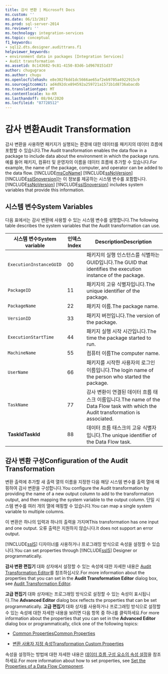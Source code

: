 ```yaml
---
title: 감사 변환 | Microsoft Docs
ms.custom: ''
ms.date: 06/13/2017
ms.prod: sql-server-2014
ms.reviewer: ''
ms.technology: integration-services
ms.topic: conceptual
f1_keywords:
- sql12.dts.designer.audittrans.f1
helpviewer_keywords:
- environment data in packages [Integration Services]
- Audit transformation
ms.assetid: 8c143682-9c81-4150-83d6-1d9678151d37
author: chugugrace
ms.author: chugu
ms.openlocfilehash: e8e302f6dd1dc5666ae65af2eb9705a4922915c9
ms.sourcegitcommit: ad4d92dce894592a259721a1571b1d8736abacdb
ms.translationtype: MT
ms.contentlocale: ko-KR
ms.lasthandoff: 08/04/2020
ms.locfileid: "87728512"
---
```

# <a name="audit-transformation"></a><span data-ttu-id="5251c-102">감사 변환</span><span class="sxs-lookup"><span data-stu-id="5251c-102">Audit Transformation</span></span>
  <span data-ttu-id="5251c-103">감사 변환을 사용하면 패키지가 실행되는 환경에 대한 데이터를 패키지의 데이터 흐름에 포함할 수 있습니다.</span><span class="sxs-lookup"><span data-stu-id="5251c-103">The Audit transformation enables the data flow in a package to include data about the environment in which the package runs.</span></span> <span data-ttu-id="5251c-104">예를 들어 패키지, 컴퓨터 및 운영자의 이름을 데이터 흐름에 추가할 수 있습니다.</span><span class="sxs-lookup"><span data-stu-id="5251c-104">For example, the name of the package, computer, and operator can be added to the data flow.</span></span> [!INCLUDE[msCoName](../../../includes/msconame-md.md)] <span data-ttu-id="5251c-105">[!INCLUDE[ssNoVersion](../../../includes/ssnoversion-md.md)] [!INCLUDE[ssISnoversion](../../../includes/ssisnoversion-md.md)]는 이 정보를 제공하는 시스템 변수를 포함합니다.</span><span class="sxs-lookup"><span data-stu-id="5251c-105">[!INCLUDE[ssNoVersion](../../../includes/ssnoversion-md.md)] [!INCLUDE[ssISnoversion](../../../includes/ssisnoversion-md.md)] includes system variables that provide this information.</span></span>  
  
## <a name="system-variables"></a><span data-ttu-id="5251c-106">시스템 변수</span><span class="sxs-lookup"><span data-stu-id="5251c-106">System Variables</span></span>  
 <span data-ttu-id="5251c-107">다음 표에서는 감사 변환에 사용할 수 있는 시스템 변수를 설명합니다.</span><span class="sxs-lookup"><span data-stu-id="5251c-107">The following table describes the system variables that the Audit transformation can use.</span></span>  
  
|<span data-ttu-id="5251c-108">시스템 변수</span><span class="sxs-lookup"><span data-stu-id="5251c-108">System variable</span></span>|<span data-ttu-id="5251c-109">인덱스</span><span class="sxs-lookup"><span data-stu-id="5251c-109">Index</span></span>|<span data-ttu-id="5251c-110">Description</span><span class="sxs-lookup"><span data-stu-id="5251c-110">Description</span></span>|  
|---------------------|-----------|-----------------|  
|`ExecutionInstanceGUID`|<span data-ttu-id="5251c-111">0</span><span class="sxs-lookup"><span data-stu-id="5251c-111">0</span></span>|<span data-ttu-id="5251c-112">패키지의 실행 인스턴스를 식별하는 GUID입니다.</span><span class="sxs-lookup"><span data-stu-id="5251c-112">The GUID that identifies the execution instance of the package.</span></span>|  
|`PackageID`|<span data-ttu-id="5251c-113">1</span><span class="sxs-lookup"><span data-stu-id="5251c-113">1</span></span>|<span data-ttu-id="5251c-114">패키지의 고유 식별자입니다.</span><span class="sxs-lookup"><span data-stu-id="5251c-114">The unique identifier of the package.</span></span>|  
|`PackageName`|<span data-ttu-id="5251c-115">2</span><span class="sxs-lookup"><span data-stu-id="5251c-115">2</span></span>|<span data-ttu-id="5251c-116">패키지 이름.</span><span class="sxs-lookup"><span data-stu-id="5251c-116">The package name.</span></span>|  
|`VersionID`|<span data-ttu-id="5251c-117">3</span><span class="sxs-lookup"><span data-stu-id="5251c-117">3</span></span>|<span data-ttu-id="5251c-118">패키지 버전입니다.</span><span class="sxs-lookup"><span data-stu-id="5251c-118">The version of the package.</span></span>|  
|`ExecutionStartTime`|<span data-ttu-id="5251c-119">4</span><span class="sxs-lookup"><span data-stu-id="5251c-119">4</span></span>|<span data-ttu-id="5251c-120">패키지 실행 시작 시간입니다.</span><span class="sxs-lookup"><span data-stu-id="5251c-120">The time the package started to run.</span></span>|  
|`MachineName`|<span data-ttu-id="5251c-121">5</span><span class="sxs-lookup"><span data-stu-id="5251c-121">5</span></span>|<span data-ttu-id="5251c-122">컴퓨터 이름</span><span class="sxs-lookup"><span data-stu-id="5251c-122">The computer name.</span></span>|  
|`UserName`|<span data-ttu-id="5251c-123">6</span><span class="sxs-lookup"><span data-stu-id="5251c-123">6</span></span>|<span data-ttu-id="5251c-124">패키지를 시작한 사용자의 로그인 이름입니다.</span><span class="sxs-lookup"><span data-stu-id="5251c-124">The login name of the person who started the package.</span></span>|  
|`TaskName`|<span data-ttu-id="5251c-125">7</span><span class="sxs-lookup"><span data-stu-id="5251c-125">7</span></span>|<span data-ttu-id="5251c-126">감사 변환이 연결된 데이터 흐름 태스크 이름입니다.</span><span class="sxs-lookup"><span data-stu-id="5251c-126">The name of the Data Flow task with which the Audit transformation is associated.</span></span>|  
|<span data-ttu-id="5251c-127">**TaskId**</span><span class="sxs-lookup"><span data-stu-id="5251c-127">**TaskId**</span></span>|<span data-ttu-id="5251c-128">8</span><span class="sxs-lookup"><span data-stu-id="5251c-128">8</span></span>|<span data-ttu-id="5251c-129">데이터 흐름 태스크의 고유 식별자입니다.</span><span class="sxs-lookup"><span data-stu-id="5251c-129">The unique identifier of the Data Flow task.</span></span>|  
  
## <a name="configuration-of-the-audit-transformation"></a><span data-ttu-id="5251c-130">감사 변환 구성</span><span class="sxs-lookup"><span data-stu-id="5251c-130">Configuration of the Audit Transformation</span></span>  
 <span data-ttu-id="5251c-131">변환 출력에 추가할 새 출력 열의 이름을 지정한 다음 해당 시스템 변수를 출력 열에 매핑하여 감사 변환을 구성합니다.</span><span class="sxs-lookup"><span data-stu-id="5251c-131">You configure the Audit transformation by providing the name of a new output column to add to the transformation output, and then mapping the system variable to the output column.</span></span> <span data-ttu-id="5251c-132">단일 시스템 변수를 여러 개의 열에 매핑할 수 있습니다.</span><span class="sxs-lookup"><span data-stu-id="5251c-132">You can map a single system variable to multiple columns.</span></span>  
  
 <span data-ttu-id="5251c-133">이 변환은 하나의 입력과 하나의 출력을 가지며</span><span class="sxs-lookup"><span data-stu-id="5251c-133">This transformation has one input and one output.</span></span> <span data-ttu-id="5251c-134">오류 출력은 지원하지 않습니다.</span><span class="sxs-lookup"><span data-stu-id="5251c-134">It does not support an error output.</span></span>  
  
 <span data-ttu-id="5251c-135">[!INCLUDE[ssIS](../../../includes/ssis-md.md)] 디자이너를 사용하거나 프로그래밍 방식으로 속성을 설정할 수 있습니다.</span><span class="sxs-lookup"><span data-stu-id="5251c-135">You can set properties through [!INCLUDE[ssIS](../../../includes/ssis-md.md)] Designer or programmatically.</span></span>  
  
 <span data-ttu-id="5251c-136">**감사 변환 편집기** 대화 상자에서 설정할 수 있는 속성에 대한 자세한 내용은 [Audit Transformation Editor](../../audit-transformation-editor.md)를 참조하십시오.</span><span class="sxs-lookup"><span data-stu-id="5251c-136">For more information about the properties that you can set in the **Audit Transformation Editor** dialog box, see [Audit Transformation Editor](../../audit-transformation-editor.md).</span></span>  
  
 <span data-ttu-id="5251c-137">**고급 편집기** 대화 상자에는 프로그래밍 방식으로 설정할 수 있는 속성이 표시됩니다.</span><span class="sxs-lookup"><span data-stu-id="5251c-137">The **Advanced Editor** dialog box reflects the properties that can be set programmatically.</span></span> <span data-ttu-id="5251c-138">**고급 편집기** 대화 상자를 사용하거나 프로그래밍 방식으로 설정할 수 있는 속성에 대한 자세한 내용을 보려면 다음 항목 중 하나를 클릭하세요.</span><span class="sxs-lookup"><span data-stu-id="5251c-138">For more information about the properties that you can set in the **Advanced Editor** dialog box or programmatically, click one of the following topics:</span></span>  
  
-   [<span data-ttu-id="5251c-139">Common Properties</span><span class="sxs-lookup"><span data-stu-id="5251c-139">Common Properties</span></span>](../../common-properties.md)  
  
-   [<span data-ttu-id="5251c-140">변환 사용자 지정 속성</span><span class="sxs-lookup"><span data-stu-id="5251c-140">Transformation Custom Properties</span></span>](transformation-custom-properties.md)  
  
 <span data-ttu-id="5251c-141">속성을 설정하는 방법에 대한 자세한 내용은 [데이터 흐름 구성 요소의 속성 설정](../set-the-properties-of-a-data-flow-component.md)을 참조하세요.</span><span class="sxs-lookup"><span data-stu-id="5251c-141">For more information about how to set properties, see [Set the Properties of a Data Flow Component](../set-the-properties-of-a-data-flow-component.md).</span></span>  
  
  
